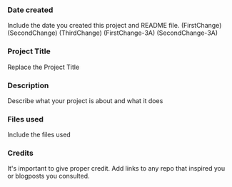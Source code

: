 ### Date created
Include the date you created this project and README file.
(FirstChange)
(SecondChange)
(ThirdChange)
(FirstChange-3A)
(SecondChange-3A)

### Project Title
Replace the Project Title

### Description
Describe what your project is about and what it does

### Files used
Include the files used

### Credits
It's important to give proper credit. Add links to any repo that inspired you or blogposts you consulted.

